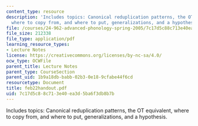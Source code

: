 ```yaml
---
content_type: resource
description: 'Includes topics: Canonical reduplication patterns, the OT equivalent,
  where to copy from, and where to put, generalizations, and a hypothesis.'
file: /courses/24-962-advanced-phonology-spring-2005/7c17d5c88c713e40ea3d5ba6f3db8b7b_feb22handout.pdf
file_size: 212338
file_type: application/pdf
learning_resource_types:
- Lecture Notes
license: https://creativecommons.org/licenses/by-nc-sa/4.0/
ocw_type: OCWFile
parent_title: Lecture Notes
parent_type: CourseSection
parent_uid: 1b9a18db-babb-02b3-0e18-9cfabe44f6cd
resourcetype: Document
title: feb22handout.pdf
uid: 7c17d5c8-8c71-3e40-ea3d-5ba6f3db8b7b
---
```

Includes topics: Canonical reduplication patterns, the OT equivalent, where to copy from, and where to put, generalizations, and a hypothesis.